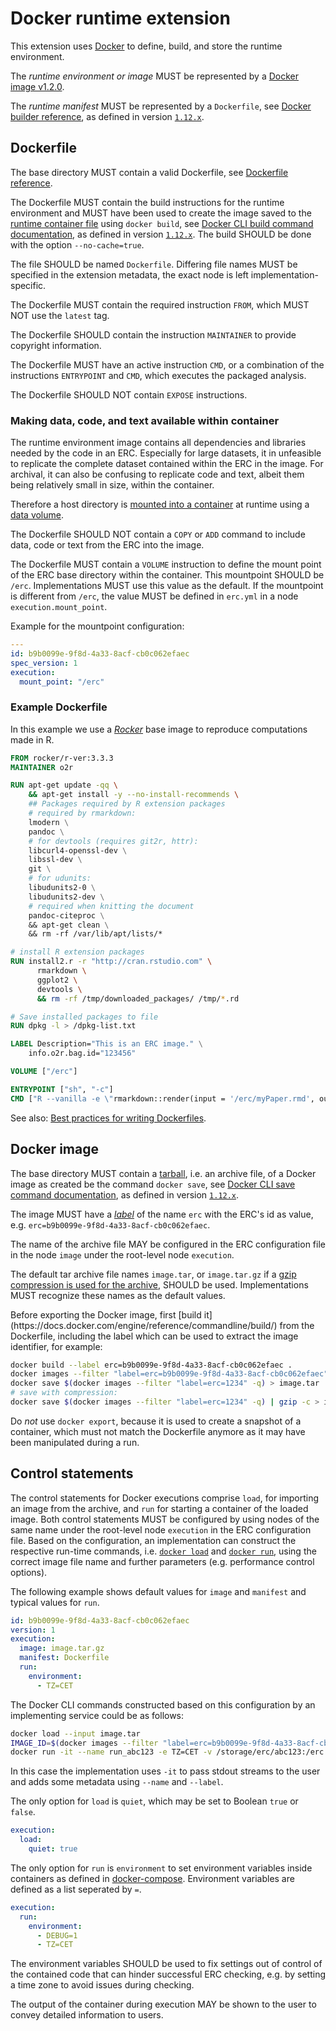 # Docker runtime extension

This extension uses [Docker](http://docker.com/) to define, build, and store the runtime environment.

The _runtime environment or image_ MUST be represented by a [Docker image v1.2.0](https://github.com/docker/docker/blob/master/image/spec/v1.2.md).

The _runtime manifest_ MUST be represented by a `Dockerfile`, see [Docker builder reference](https://docs.docker.com/engine/reference/builder/), as defined in version [`1.12.x`](https://github.com/docker/docker/blob/1.12.x/docs/reference/builder.md).

## Dockerfile

The base directory MUST contain a valid Dockerfile, see [Dockerfile reference](https://docs.docker.com/engine/reference/builder/).

The Dockerfile MUST contain the build instructions for the runtime environment and MUST have been used to create the image saved to the [runtime container file](#runtime-container-file) using `docker build`, see [Docker CLI build command documentation](https://docs.docker.com/engine/reference/commandline/build/), as defined in version [`1.12.x`](https://github.com/docker/docker/blob/1.12.x/docs/reference/commandline/build.md).
The build SHOULD be done with the option `--no-cache=true`.

The file SHOULD be named `Dockerfile`.
Differing file names MUST be specified in the extension metadata, the exact node is left implementation-specific.

The Dockerfile MUST contain the required instruction `FROM`, which MUST NOT use the `latest` tag.

The Dockerfile SHOULD contain the instruction `MAINTAINER` to provide copyright information.

The Dockerfile MUST have an active instruction `CMD`, or a combination of the instructions `ENTRYPOINT` and `CMD`, which executes the packaged analysis.

The Dockerfile SHOULD NOT contain `EXPOSE` instructions.

### Making data, code, and text available within container

The runtime environment image contains all dependencies and libraries needed by the code in an ERC.
Especially for large datasets, it in unfeasible to replicate the complete dataset contained within the ERC in the image.
For archival, it can also be confusing to replicate code and text, albeit them being relatively small in size, within the container.

Therefore a host directory is [mounted into a container](https://docs.docker.com/engine/reference/commandline/run/#mount-volume--v---read-only) at runtime using a [data volume](https://docs.docker.com/engine/tutorials/dockervolumes/#mount-a-host-directory-as-a-data-volume).

The Dockerfile SHOULD NOT contain a `COPY` or `ADD` command to include data, code or text from the ERC into the image.

The Dockerfile MUST contain a `VOLUME` instruction to define the mount point of the ERC base directory within the container.
This mountpoint SHOULD be `/erc`.
Implementations MUST use this value as the default.
If the mountpoint is different from `/erc`, the value MUST be defined in `erc.yml` in a node `execution.mount_point`.

Example for the mountpoint configuration:

```yml
---
id: b9b0099e-9f8d-4a33-8acf-cb0c062efaec
spec_version: 1
execution:
  mount_point: "/erc"
```

### Example Dockerfile

In this example we use a [_Rocker_](https://github.com/rocker-org/rocker) base image to reproduce computations made in R.

```Dockerfile
FROM rocker/r-ver:3.3.3
MAINTAINER o2r

RUN apt-get update -qq \
	&& apt-get install -y --no-install-recommends \
	## Packages required by R extension packages
	# required by rmarkdown:
	lmodern \
	pandoc \
	# for devtools (requires git2r, httr):
	libcurl4-openssl-dev \
	libssl-dev \
	git \
	# for udunits:
	libudunits2-0 \
	libudunits2-dev \
	# required when knitting the document
	pandoc-citeproc \
	&& apt-get clean \
	&& rm -rf /var/lib/apt/lists/*

# install R extension packages
RUN install2.r -r "http://cran.rstudio.com" \
	  rmarkdown \
	  ggplot2 \
	  devtools \
	  && rm -rf /tmp/downloaded_packages/ /tmp/*.rd

# Save installed packages to file
RUN dpkg -l > /dpkg-list.txt

LABEL Description="This is an ERC image." \
	info.o2r.bag.id="123456"

VOLUME ["/erc"]

ENTRYPOINT ["sh", "-c"]
CMD ["R --vanilla -e \"rmarkdown::render(input = '/erc/myPaper.rmd', output_dir = '/erc', output_format = rmarkdown::html_document())\""]
```

See also: [Best practices for writing Dockerfiles](https://docs.docker.com/engine/userguide/eng-image/dockerfile_best-practices/#run).


## Docker image

The base directory MUST contain a [tarball](https://en.wikipedia.org/wiki/Tar_(computing)), i.e. an archive file, of a Docker image as created be the command `docker save`, see [Docker CLI save command documentation](https://docs.docker.com/engine/reference/commandline/save/), as defined in version [`1.12.x`](https://github.com/docker/docker/blob/1.12.x/docs/reference/commandline/save.md).

The image MUST have a [_label_](https://docs.docker.com/engine/reference/commandline/build/#options) of the name `erc` with the ERC's id as value, e.g. `erc=b9b0099e-9f8d-4a33-8acf-cb0c062efaec`.

The name of the archive file MAY be configured in the ERC configuration file in the node `image` under the root-level node `execution`.

The default tar archive file names `image.tar`, or `image.tar.gz` if a [gzip compression is used for the archive](https://en.wikipedia.org/wiki/Tar_(computing)#Suffixes_for_compressed_files), SHOULD be used.
Implementations MUST recognize these names as the default values.

<div class="alert note" markdown="block">
Before exporting the Docker image, first [build it](https://docs.docker.com/engine/reference/commandline/build/) from the Dockerfile, including the label which can be used to extract the image identifier, for example:

```bash
docker build --label erc=b9b0099e-9f8d-4a33-8acf-cb0c062efaec .
docker images --filter "label=erc=b9b0099e-9f8d-4a33-8acf-cb0c062efaec"
docker save $(docker images --filter "label=erc=1234" -q) > image.tar
# save with compression:
docker save $(docker images --filter "label=erc=1234" -q) | gzip -c > image.tar.gz
```

Do _not_ use `docker export`, because it is used to create a snapshot of a container, which must not match the Dockerfile anymore as it may have been manipulated during a run.
</div>

## Control statements

The control statements for Docker executions comprise `load`, for importing an image from the archive, and `run` for starting a container of the loaded image.
Both control statements MUST be configured by using nodes of the same name under the root-level node `execution` in the ERC configuration file.
Based on the configuration, an implementation can construct the respective run-time commands, i.e. [`docker load`](https://docs.docker.com/engine/reference/commandline/load/) and [`docker run`](https://docs.docker.com/engine/reference/run/), using the correct image file name and further parameters (e.g. performance control options).

The following example shows default values for `image` and `manifest` and typical values for `run`.

```yml
id: b9b0099e-9f8d-4a33-8acf-cb0c062efaec
version: 1
execution:
  image: image.tar.gz
  manifest: Dockerfile
  run:
    environment:
	  - TZ=CET
```

<div class="alert note" markdown="block">
The Docker CLI commands constructed based on this configuration by an implementing service could be as follows:

```bash
docker load --input image.tar
IMAGE_ID=$(docker images --filter "label=erc=b9b0099e-9f8d-4a33-8acf-cb0c062efaec" -q)
docker run -it --name run_abc123 -e TZ=CET -v /storage/erc/abc123:/erc --label user:o2r $IMAGE_ID
```

In this case the implementation uses `-it` to pass stdout streams to the user and adds some metadata using `--name` and `--label`.
</div>

The only option for `load` is `quiet`, which may be set to Boolean `true` or `false`.

```yml
execution:
  load:
    quiet: true
```

The only option for `run` is `environment` to set environment variables inside containers as defined in [docker-compose](https://docs.docker.com/compose/environment-variables/#setting-environment-variables-in-containers).
Environment variables are defined as a list seperated by `=`.


```yml
execution:
  run:
    environment:
	  - DEBUG=1
	  - TZ=CET
```

The environment variables SHOULD be used to fix settings out of control of the contained code that can hinder successful ERC checking, e.g. by setting a time zone to avoid issues during checking.

The output of the container during execution MAY be shown to the user to convey detailed information to users.
